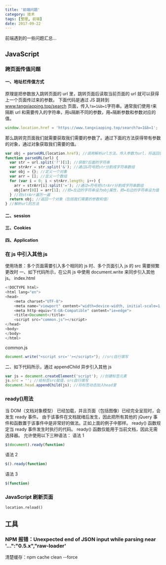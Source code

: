 ```yaml
---
title: '前端问题'
category: 技术
tags: [整理, 前端]
date: 2017-09-22
---
```


前端遇到的一些问题汇总...

<!-- more -->

## JavaScript

### 跨页面传值问题

#### 一、地址栏传值方式

原理是把参数放入跳转页面的 url 里，跳转页面后读取当前页面的 url 就可以获得上一个页面传过来的参数。
下面代码是通过 JS 跳转到 www.tangxiaoping.top/search 页面，传入`?a=1&b=1`字符串。通常我们使用`?`来隔断 url 和需要传入的字符串，用`&`隔断不同的参数，用`=`隔断参数和参数对应的值。

```js
window.location.href = 'https://www.tangxiaoping.top/search?a=1&b=1';
```

那么跳转完页面我们就需要获取我们需要的参数了。通过下面的方法获得带有参数的对象，通过对象获取我们需要的值。

```js
var obj = parseURL(location.href); //调用解析url方法，传入参数为url，将返回值赋值给obj
function parseURL(url) {
  var str = url.split('?')[1]; //获取?后面的字符串
  var strArr = str.split('&'); //通过&符号把str分割成字符串数组
  var obj = {}; //定义一个对象
  var arr = []; //定义一个数组
  for (var i = 0; i < strArr.length; i++) {
    arr = strArr[i].split('='); //通过=符号把strArr分割成字符串数组
    obj[arr[0]] = arr[1]; //把=左边的字符串设为obj属性，把=右边的字符串设为值
  } //将strArr遍历一遍
  return obj; //返回一个对象（包括我们需要的参数和值）
} //解析url的方法
```

#### 二、session

#### 三、Cookies

#### 四、Application

### 在 js 中引入其他 js

使用场景：多个页面需要引入多个相同的 js 时、多个页面引入 js 的 src 需要频繁更改时
一、如下代码所示，在公共 js 中使用 document.write 来同步引入其他 js。
index.html

```js
<!DOCTYPE html>
<html lang="en">
<head>
    <meta charset="UTF-8">
    <meta name="viewport" content="width=device-width, initial-scale=1.0">
    <meta http-equiv="X-UA-Compatible" content="ie=edge">
    <title>Document</title>
    <script src="common.js"></script>
</head>
<body>
</body>
</html>
```

common.js

```js
document.write("<script src=''></script>"); //src自行填写
```

二、如下代码所示，通过 appendChild 异步引入其他 js

```js
var js = document.createElement('script'); //创建标签元素
js.src = ''; //给标签src赋值，src自行填写
document.head.appendChild(js); //将标签动态加入head里
```

### ready()用法

当 DOM（文档对象模型） 已经加载，并且页面（包括图像）已经完全呈现时，会发生 ready 事件。
由于该事件在文档就绪后发生，因此把所有其他的 jQuery 事件和函数置于该事件中是非常好的做法。正如上面的例子中那样。
ready() 函数规定当 ready 事件发生时执行的代码。
ready() 函数仅能用于当前文档，因此无需选择器。
允许使用以下三种语法：
语法 1

```js
$(document).ready(function)
```

语法 2

```js
$().ready(function)
```

语法 3

```js
$(function)
```

### JavaScript 刷新页面

`location.reload()`

## 工具

### NPM 报错：Unexpected end of JSON input while parsing near '...":"0.5.x","raw-loader'

清楚缓存：npm cache clean --force
